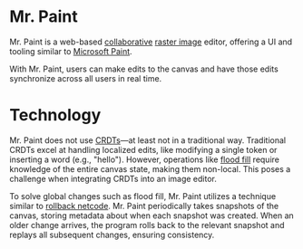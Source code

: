 # Mr. Paint  

Mr. Paint is a web-based [collaborative](https://en.wikipedia.org/wiki/Collaborative_editing) [raster image](https://en.wikipedia.org/wiki/Raster_graphics) editor, offering a UI and tooling similar to [Microsoft Paint](https://en.wikipedia.org/wiki/Microsoft_Paint).  

With Mr. Paint, users can make edits to the canvas and have those edits synchronize across all users in real time.  

# Technology  

Mr. Paint does not use [CRDTs](https://en.wikipedia.org/wiki/Conflict-free_replicated_data_type)—at least not in a traditional way. Traditional CRDTs excel at handling localized edits, like modifying a single token or inserting a word (e.g., "hello"). However, operations like [flood fill](https://en.wikipedia.org/wiki/Flood_fill) require knowledge of the entire canvas state, making them non-local. This poses a challenge when integrating CRDTs into an image editor.  

To solve global changes such as flood fill, Mr. Paint utilizes a technique similar to [rollback netcode](https://en.wikipedia.org/wiki/Rollback_netcode). Mr. Paint periodically takes snapshots of the canvas, storing metadata about when each snapshot was created. When an older change arrives, the program rolls back to the relevant snapshot and replays all subsequent changes, ensuring consistency.  